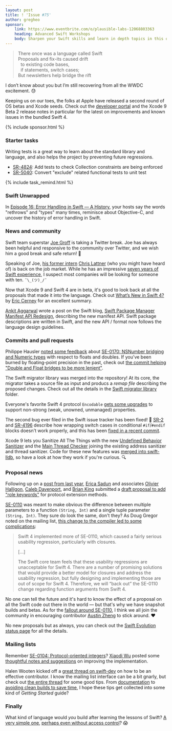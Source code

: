 ```yaml
---
layout: post
title: ! 'Issue #75'
author: gregheo
sponsor:
    link: https://www.eventbrite.com/o/plausible-labs-12068803363
    heading: Advanced Swift Workshops
    body: Sharpen your Swift skills and learn in depth topics in this one day workshop. World renowned guy and occasional Swift expert Mike Ash will lead you through an exploration of protocols, generics, reflection, and C bridging. July 13th in Washington, DC, and July 24th in New York City.
---
```


> There once was a language called Swift<br>
> Proposals and fix-its caused drift<br>
> &nbsp;&nbsp;to existing code bases,<br>
> &nbsp;&nbsp;if statements, switch cases;<br>
> But newsletters help bridge the rift<br>

I don’t know about you but I’m still recovering from all the WWDC excitement. 😓

Keeping us on our toes, the folks at Apple have released a second round of OS betas and Xcode seeds. Check out the [developer portal](https://developer.apple.com) and the Xcode 9 Beta 2 release notes in particular for the latest on improvements and known issues in the bundled Swift 4.

<!--excerpt-->

{% include sponsor.html %}

### Starter tasks

Writing tests is a great way to learn about the standard library and language, and also helps the project by preventing future regressions.

* [SR-4824](https://bugs.swift.org/browse/SR-4824): Add tests to check Collection constraints are being enforced
* [SR-5040](https://bugs.swift.org/browse/SR-5040): Convert "exclude" related functional tests to unit test

{% include task_remind.html %}


### Swift Unwrapped

In [Episode 16: Error Handling in Swift — A History](https://spec.fm/podcasts/swift-unwrapped/72297), your hosts say the words "rethrows" and "types" many times, reminisce about Objective-C, and uncover the history of error handling in Swift.


### News and community

Swift team superstar [Joe Groff](https://twitter.com/jckarter/status/875401073447419904) is taking a Twitter break. Joe has always been helpful and responsive to the community over Twitter, and we wish him a good break and safe return! 🚣

Speaking of Joe, [his former intern](https://www.youtube.com/watch?v=Ntj8ab-5cvE) [Chris Lattner](https://twitter.com/clattner_llvm/status/877341760812232704) (who you might have heard of) is back on the job market. While he has an impressive [seven years of Swift experience](https://twitter.com/clattner_llvm/status/877353276676612102), I suspect most companies will be looking for someone with ten. `¯\_(ツ)_/¯`

Now that Xcode 9 and Swift 4 are in beta, it's good to look back at all the proposals that made it into the language. Check out [What’s New in Swift 4?](https://www.raywenderlich.com/163857/whats-new-swift-4) by [Eric Cerney](https://twitter.com/ecerney) for an excellent summary.

[Ankit Aggarwal](https://twitter.com/aciidb0mb3r/status/877653585844031493) wrote a post on the Swift blog, [Swift Package Manager Manifest API Redesign](https://swift.org/blog/swift-package-manager-manifest-api-redesign/), describing the new manifest API. Swift package descriptions are written in Swift, and the new API / format now follows the language design guidelines.


### Commits and pull requests

Philippe Hausler [noted some feedback](https://lists.swift.org/pipermail/swift-evolution/Week-of-Mon-20170612/037499.html) about [SE-0170: NSNumber bridging and Numeric types](https://github.com/apple/swift-evolution/blob/master/proposals/0170-nsnumber_bridge.md) with respect to floats and doubles. If you've been burned by floating-point precision in the past, check out [the commit helping "Double and Float bridges to be more lenient"](https://github.com/apple/swift/commit/c358afe6555e5e32633e879f96a3664dc7a5f3dc).

The Swift migrator library was merged into the repository! At its core, the migrator takes a source file as input and producs a *remap file* describing the proposed changes. Check out all the details in the [Swift migrator library](https://github.com/apple/swift/tree/master/lib/Migrator) folder.

Everyone's favorite Swift 4 protocol `Encodable` [gets some upgrades](https://github.com/apple/swift/pull/10321) to support non-strong (weak, unowned, unmanaged) properties.

The second bug ever filed in the Swift issue tracker has been fixed! 🎉 [SR-2](https://bugs.swift.org/browse/SR-2) and [SR-4196](https://bugs.swift.org/browse/SR-4196) describe how wrapping switch cases in conditional `#if`/`#endif` blocks doesn't work properly, and this has been [fixed in a recent commit](https://github.com/apple/swift/pull/9457/commits/5d478bdb3b7638f5df6f0e1f4e574bececae9b80).

Xcode 9 lets you Sanitize All The Things with the new [Undefined Behavior Sanitizer](https://developer.apple.com/documentation/code_diagnostics/undefined_behavior_sanitizer) and the [Main Thread Checker](https://developer.apple.com/documentation/code_diagnostics/main_thread_checker) joining the existing address sanitizer and thread sanitizer. Code for these new features was [merged into swift-lldb](https://github.com/apple/swift-lldb/pull/211/commits), so have a look at how they work if you're curious. 🔍


### Proposal news

Following up on a [post from last year](https://lists.swift.org/pipermail/swift-evolution/Week-of-Mon-20160425/015920.html), [Erica Sadun](https://github.com/erica) and associates [Olivier Halligon](https://github.com/AliSoftware), [Caleb Davenport](https://github.com/calebd), and [Brian King](https://github.com/KingOfBrian) submitted a [draft proposal to add "role keywords"](https://github.com/erica/swift-evolution/blob/2f2778797ceb9edc0b8acd3b68af5f81f9a95775/proposals/XXXX-role-keywords.md) for protocol extension methods.

[SE-0110](https://github.com/apple/swift-evolution/blob/master/proposals/0110-distingish-single-tuple-arg.md) was meant to make obvious the difference between multiple parameters to a function `(String, Int)` and a single tuple parameter `(String, Int)`. They sure do look the same, don't they? As Doug Gregor noted on the mailing list, [this change to the compiler led to some complications](https://lists.swift.org/pipermail/swift-evolution/Week-of-Mon-20170619/037616.html):

> Swift 4 implemented more of SE-0110, which caused a fairly serious usability regression, particularly with closures.
>
> [...]
>
> The Swift core team feels that these usability regressions are unacceptable for Swift 4. There are a number of promising solutions that would provide a better model for closures and address the usability regression, but fully designing and implementing those are out of scope for Swift 4.  Therefore, we will “back out” the SE-0110 change regarding function arguments from Swift 4.

No one can tell the future and it's hard to know the effect of a proposal on all the Swift code out there in the world — but that's why we have snapshot builds and betas. As for the [fallout around SE-0110](http://ericasadun.com/2017/06/20/more-on-se-0110-important-fallout-please-read/), I think we all join the community in encouraging contributor [Austin Zheng](https://twitter.com/austinzheng/status/877054901620101120) to stick around. ❤️

No new proposals but as always, you can check out the [Swift Evolution status page](https://apple.github.io/swift-evolution/) for all the details.


### Mailing lists

Remember [SE-0104: Protocol-oriented integers](https://github.com/apple/swift-evolution/blob/master/proposals/0104-improved-integers.md)? [Xiaodi Wu](https://github.com/xwu) posted some [thoughtful notes and suggestions](https://gist.github.com/xwu/d68baefaae9e9291d2e65bd12ad51be2) on improving the implementation.

Halen Wooten kicked off a [great thread on swift-dev](https://lists.swift.org/pipermail/swift-dev/Week-of-Mon-20170619/004829.html) on how to be an effective contributor. I know the mailing list interface can be a bit gnarly, but check out [the entire thread](https://lists.swift.org/pipermail/swift-dev/Week-of-Mon-20170619/thread.html#4829) for some good tips. From [documentation](https://lists.swift.org/pipermail/swift-dev/Week-of-Mon-20170619/004833.html) to [avoiding clean builds to save time](https://lists.swift.org/pipermail/swift-dev/Week-of-Mon-20170619/004835.html), I hope these tips get collected into some kind of _Getting Started_ guide?


### Finally

What kind of language would *you* build after learning the lessons of Swift? [A very simple one](https://twitter.com/slava_pestov/status/875150641269571584), [perhaps even without access control](https://twitter.com/slava_pestov/status/875153089174446080)? 😱
